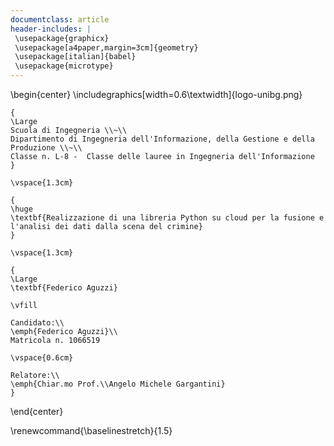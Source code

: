 ```yaml
---
documentclass: article
header-includes: |
 \usepackage{graphicx}
 \usepackage[a4paper,margin=3cm]{geometry}
 \usepackage[italian]{babel}
 \usepackage{microtype}
---
```



\begin{center}
    \includegraphics[width=0.6\textwidth]{logo-unibg.png}
    
    {
    \Large
    Scuola di Ingegneria \\~\\
    Dipartimento di Ingegneria dell'Informazione, della Gestione e della Produzione \\~\\
    Classe n. L-8 -  Classe delle lauree in Ingegneria dell'Informazione
    }

    \vspace{1.3cm}
    
    {
    \huge
    \textbf{Realizzazione di una libreria Python su cloud per la fusione e l'analisi dei dati dalla scena del crimine}
    }

    \vspace{1.3cm}
    
    {
    \Large
    \textbf{Federico Aguzzi}
        
    \vfill

    Candidato:\\
    \emph{Federico Aguzzi}\\
    Matricola n. 1066519
        
    \vspace{0.6cm}

    Relatore:\\
    \emph{Chiar.mo Prof.\\Angelo Michele Gargantini}
    }
        
\end{center}


\renewcommand{\baselinestretch}{1.5}

